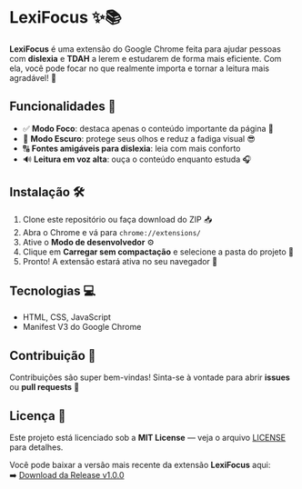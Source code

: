 # LexiFocus ✨📚

**LexiFocus** é uma extensão do Google Chrome feita para ajudar pessoas com **dislexia** e **TDAH** a lerem e estudarem de forma mais eficiente. Com ela, você pode focar no que realmente importa e tornar a leitura mais agradável! 🌈

## Funcionalidades 🚀

- ✅ **Modo Foco**: destaca apenas o conteúdo importante da página 📝
- 🌙 **Modo Escuro**: protege seus olhos e reduz a fadiga visual 😎
- 🔠 **Fontes amigáveis para dislexia**: leia com mais conforto
- 🔊 **Leitura em voz alta**: ouça o conteúdo enquanto estuda 🎧

## Instalação 🛠️

1. Clone este repositório ou faça download do ZIP 📥
2. Abra o Chrome e vá para `chrome://extensions/`
3. Ative o **Modo de desenvolvedor** ⚙️
4. Clique em **Carregar sem compactação** e selecione a pasta do projeto 📂
5. Pronto! A extensão estará ativa no seu navegador 🎉

## Tecnologias 💻

- HTML, CSS, JavaScript
- Manifest V3 do Google Chrome

## Contribuição 🤝

Contribuições são super bem-vindas! Sinta-se à vontade para abrir **issues** ou **pull requests** 💌

## Licença 📝

Este projeto está licenciado sob a **MIT License** — veja o arquivo [LICENSE](LICENSE) para detalhes.

Você pode baixar a versão mais recente da extensão **LexiFocus** aqui:  
➡️ [Download da Release v1.0.0](https://github.com/TaisDF/bootcamp2-chrome-ext-taisdf/releases/tag/v1.0.0)

